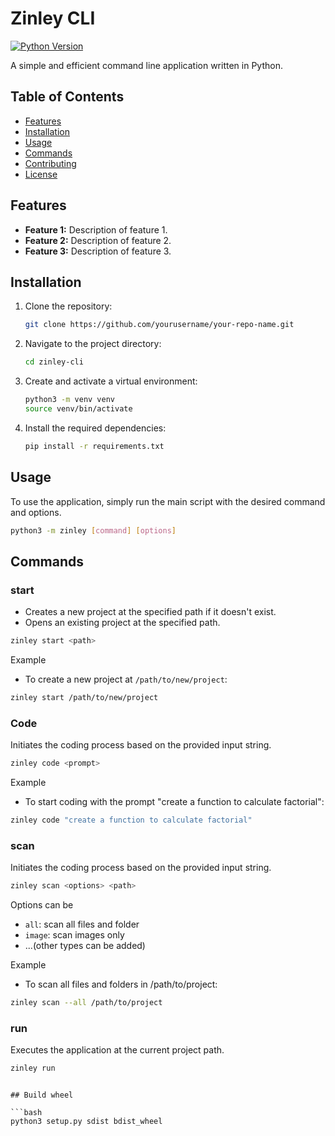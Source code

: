  # Zinley CLI

[![Python Version](https://img.shields.io/badge/python-3.8%2B-blue)](https://www.python.org/downloads/)

A simple and efficient command line application written in Python.

## Table of Contents

- [Features](#features)
- [Installation](#installation)
- [Usage](#usage)
- [Commands](#commands)
- [Contributing](#contributing)
- [License](#license)

## Features

- **Feature 1:** Description of feature 1.
- **Feature 2:** Description of feature 2.
- **Feature 3:** Description of feature 3.

## Installation

1. Clone the repository:

    ```bash
    git clone https://github.com/yourusername/your-repo-name.git
    ```

2. Navigate to the project directory:

    ```bash
    cd zinley-cli
    ```

3. Create and activate a virtual environment:

    ```bash
    python3 -m venv venv
    source venv/bin/activate
    ```

4. Install the required dependencies:

    ```bash
    pip install -r requirements.txt
    ```

## Usage

To use the application, simply run the main script with the desired command and options.

```bash
python3 -m zinley [command] [options]
```

## Commands
### start
- Creates a new project at the specified path if it doesn't exist.
- Opens an existing project at the specified path.

```bash
zinley start <path>
```

Example
- To create a new project at `/path/to/new/project`:
```bash
zinley start /path/to/new/project
```
### Code
Initiates the coding process based on the provided input string.

```bash
zinley code <prompt>
```
Example
- To start coding with the prompt "create a function to calculate factorial":
```bash
zinley code "create a function to calculate factorial"
```

### scan
Initiates the coding process based on the provided input string.

```bash
zinley scan <options> <path>
```

Options can be
- `all`: scan all files and folder
- `image`: scan images only
- ...(other types can be added)

Example
- To scan all files and folders in /path/to/project:

```bash
zinley scan --all /path/to/project
```

### run
Executes the application at the current project path.

```bash
zinley run
```

```

## Build wheel

```bash
python3 setup.py sdist bdist_wheel
```
